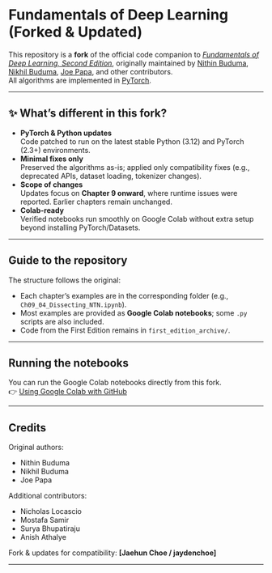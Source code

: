 # Fundamentals of Deep Learning (Forked & Updated)

This repository is a **fork** of the official code companion to [*Fundamentals of Deep Learning, Second Edition*](https://www.amazon.com/Fundamentals-Deep-Learning-Next-Generation-Intelligence/dp/1491925612), originally maintained by [Nithin Buduma](https://github.com/darksigma), [Nikhil Buduma](https://github.com/darksigma), [Joe Papa](https://github.com/joe-papa), and other contributors.  
All algorithms are implemented in [PyTorch](https://www.pytorch.org/).

---

## ✨ What’s different in this fork?

- **PyTorch & Python updates**  
  Code patched to run on the latest stable Python (3.12) and PyTorch (2.3+) environments.  
- **Minimal fixes only**  
  Preserved the algorithms as-is; applied only compatibility fixes (e.g., deprecated APIs, dataset loading, tokenizer changes).  
- **Scope of changes**  
  Updates focus on **Chapter 9 onward**, where runtime issues were reported. Earlier chapters remain unchanged.  
- **Colab-ready**  
  Verified notebooks run smoothly on Google Colab without extra setup beyond installing PyTorch/Datasets.

---

## Guide to the repository

The structure follows the original:

- Each chapter’s examples are in the corresponding folder (e.g., `Ch09_04_Dissecting_NTN.ipynb`).  
- Most examples are provided as **Google Colab notebooks**; some `.py` scripts are also included.  
- Code from the First Edition remains in `first_edition_archive/`.

---

## Running the notebooks

You can run the Google Colab notebooks directly from this fork.  
👉 [Using Google Colab with GitHub](https://colab.research.google.com/github/googlecolab/colabtools/blob/master/notebooks/colab-github-demo.ipynb)

---

## Credits

Original authors:  
- Nithin Buduma  
- Nikhil Buduma  
- Joe Papa  

Additional contributors:  
- Nicholas Locascio  
- Mostafa Samir  
- Surya Bhupatiraju  
- Anish Athalye  

Fork & updates for compatibility: **[Jaehun Choe / jaydenchoe]**

---
